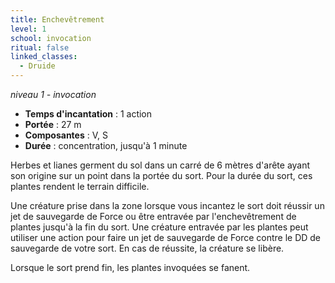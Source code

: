 ```yaml
---
title: Enchevêtrement
level: 1
school: invocation
ritual: false
linked_classes:
  - Druide
---
```

*niveau 1 - invocation*

- **Temps d'incantation** : 1 action
- **Portée** : 27 m
- **Composantes** : V, S
- **Durée** : concentration, jusqu'à 1 minute

Herbes et lianes germent du sol dans un carré de 6 mètres d'arête ayant son origine sur un point dans la portée du sort. Pour la durée du sort, ces plantes rendent le terrain difficile.

Une créature prise dans la zone lorsque vous incantez le sort doit réussir un jet de sauvegarde de Force ou être entravée par l'enchevêtrement de plantes jusqu'à la fin du sort. Une créature entravée par les plantes peut utiliser une action pour faire un jet de sauvegarde de Force contre le DD de sauvegarde de votre sort. En cas de réussite, la créature se libère.

Lorsque le sort prend fin, les plantes invoquées se fanent.